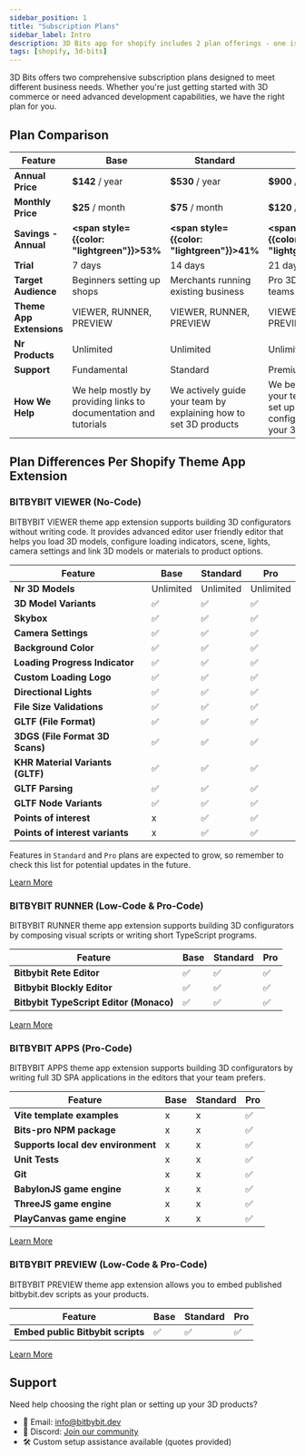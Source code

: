 ```yaml
---
sidebar_position: 1
title: "Subscription Plans"
sidebar_label: Intro
description: 3D Bits app for shopify includes 2 plan offerings - one is meant for basic 3D product pages & configurator setups, the other is meant for stores who are managed by professional development teams working on larger applications.
tags: [shopify, 3d-bits]
---
```


3D Bits offers two comprehensive subscription plans designed to meet different business needs. Whether you're just getting started with 3D commerce or need advanced development capabilities, we have the right plan for you.

## Plan Comparison

| Feature | Base | Standard | Pro |
|---------|-------------|------------|------------|
| **Annual Price** | **$142** / year | **$530** / year | **$900** / year |
| **Monthly Price** | **$25** / month | **$75** / month | **$120** / month |
| **Savings - Annual** | **<span style={{color: "lightgreen"}}>53%</span>**  | **<span style={{color: "lightgreen"}}>41%</span>** | **<span style={{color: "lightgreen"}}>38%</span>** |
| **Trial** | 7 days | 14 days | 21 days |
| **Target Audience** | Beginners setting up shops | Merchants running existing business | Pro 3D development teams |
| **Theme App Extensions** | VIEWER, RUNNER, PREVIEW | VIEWER, RUNNER, PREVIEW | VIEWER, RUNNER, PREVIEW, APPS |
| **Nr Products** | Unlimited | Unlimited | Unlimited |
| **Support** | Fundamental | Standard | Premium |
| **How We Help** | We help mostly by providing links to documentation and tutorials | We actively guide your team by explaining how to set 3D products | We become part of your team and help set up first no-code configurator with your 3D assets |


## Plan Differences Per Shopify Theme App Extension

### BITBYBIT VIEWER (No-Code)

BITBYBIT VIEWER theme app extension supports building 3D configurators without writing code. It provides advanced editor user friendly editor that helps you load 3D models, configure loading indicators, scene, lights, camera settings and link 3D models or materials to product options.

| Feature | Base | Standard | Pro |
|---------|-------------|------------|------------|
| **Nr 3D Models** | Unlimited | Unlimited | Unlimited |
| **3D Model Variants** | ✅ | ✅ | ✅ |
| **Skybox** | ✅ | ✅ | ✅ |
| **Camera Settings** | ✅ | ✅ | ✅ |
| **Background Color** | ✅ | ✅ | ✅ |
| **Loading Progress Indicator** | ✅ | ✅ | ✅ |
| **Custom Loading Logo** | ✅ | ✅ | ✅ |
| **Directional Lights** | ✅ | ✅ | ✅ |
| **File Size Validations** | ✅ | ✅ | ✅ |
| **GLTF (File Format)** | ✅ | ✅ | ✅ |
| **3DGS (File Format 3D Scans)** | ✅ | ✅ | ✅ |
| **KHR Material Variants (GLTF)** | ✅ | ✅ | ✅ |
| **GLTF Parsing** | ✅ | ✅ | ✅ |
| **GLTF Node Variants** | ✅ | ✅ | ✅ |
| **Points of interest** | x | ✅ | ✅ |
| **Points of interest variants** | x | ✅ | ✅ |

Features in `Standard` and `Pro` plans are expected to grow, so remember to check this list for potential updates in the future.

[Learn More](/learn/3d-bits/theme-app-extensions/bitbybit-viewer)

### BITBYBIT RUNNER (Low-Code & Pro-Code)

BITBYBIT RUNNER theme app extension supports building 3D configurators by composing visual scripts or writing short TypeScript programs.

| Feature | Base | Standard | Pro |
|---------|-------------|------------|------------|
| **Bitbybit Rete Editor** | ✅ | ✅ | ✅ |
| **Bitbybit Blockly Editor** | ✅ | ✅ | ✅ |
| **Bitbybit TypeScript Editor (Monaco)** | ✅ | ✅ | ✅ |

[Learn More](/learn/3d-bits/theme-app-extensions/bitbybit-runner)

### BITBYBIT APPS (Pro-Code)

BITBYBIT APPS theme app extension supports building 3D configurators by writing full 3D SPA applications in the editors that your team prefers.

| Feature | Base | Standard | Pro |
|---------|-------------|------------|------------|
| **Vite template examples** | x | x | ✅ |
| **Bits-pro NPM package** | x | x | ✅ |
| **Supports local dev environment** | x | x | ✅ |
| **Unit Tests** | x | x | ✅ |
| **Git** | x | x | ✅ |
| **BabylonJS game engine** | x | x | ✅ |
| **ThreeJS game engine** | x | x | ✅ |
| **PlayCanvas game engine** | x | x | ✅ |

[Learn More](/learn/3d-bits/theme-app-extensions/bitbybit-apps)

### BITBYBIT PREVIEW (Low-Code & Pro-Code)

BITBYBIT PREVIEW theme app extension allows you to embed published bitbybit.dev scripts as your products.

| Feature | Base | Standard | Pro |
|---------|-------------|------------|------------|
| **Embed public Bitbybit scripts** | ✅ | ✅ | ✅ |

[Learn More](/learn/3d-bits/theme-app-extensions/bitbybit-preview)

## Support

Need help choosing the right plan or setting up your 3D products?

- 📧 Email: [info@bitbybit.dev](mailto:info@bitbybit.dev)
- 💬 Discord: [Join our community](https://discord.gg/GSe3VMe)
- 🛠️ Custom setup assistance available (quotes provided)
